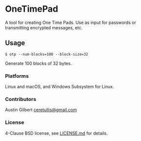# OneTimePad

A tool for creating One Time Pads. Use as input for passwords or transmitting encrypted messages, etc. 

## Usage 

    $ otp --num-blocks=100 --block-size=32

Generate 100 blocks of 32 bytes.

### Platforms

Linux and macOS, and Windows Subsystem for Linux.

### Contributors

Austin Gilbert <ceretullis@gmail.com>

### License

4-Clause BSD license, see [LICENSE.md](LICENSE.md) for details.
